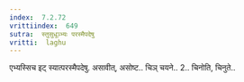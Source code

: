 ```yaml
---
index:  7.2.72
vrittiindex:  649
sutra:  स्तुसुधूञ्भ्यः परस्मैपदेषु
vritti:  laghu 
---
```


एभ्यस्सिच इट् स्यात्परस्मैपदेषु. असावीत्, असोष्ट.. चिञ् चयने.. 2.. चिनोति, चिनुते..

